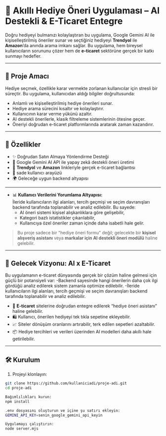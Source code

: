 # 🎁 Akıllı Hediye Öneri Uygulaması – AI Destekli & E-Ticaret Entegre

Doğru hediyeyi bulmanızı kolaylaştıran bu uygulama, Google Gemini AI ile kişiselleştirilmiş öneriler sunar ve seçtiğiniz hediyeyi 
**Trendyol** ile **Amazon**’da anında arama imkanı sağlar. 
Bu uygulama, hem bireysel kullanıcıların sorununu çözer hem de **e-ticaret** sektörüne gerçek bir katkı sunmayı hedefler.

---

## 🚀 Proje Amacı

Hediye seçmek, özellikle karar vermekte zorlanan kullanıcılar için stresli bir süreçtir. Bu uygulama, kullanıcıdan aldığı bilgiler doğrultusunda:

- Anlamlı ve kişiselleştirilmiş hediye önerileri sunar.
- Hediye arama sürecini kısaltır ve kolaylaştırır.
- Kullanıcının karar verme yükünü azaltır.
- AI destekli önerilerle, klasik filtreleme sistemlerinin ötesine geçer.
- Öneriyi doğrudan e-ticaret platformlarında aratarak zaman kazandırır.

---

## 🌟 Özellikler

- ✨ Doğrudan Satın Almaya Yönlendirme Desteği
- 🧠 Google Gemini AI API ile yapay zekâ destekli öneri üretimi
- 🛒 **Trendyol** ve **Amazon** linkleriyle gerçek e-ticaret bağlantısı
- 📱 sade kullanıcı arayüzü
- 🌍 Geleceğe uygun backend altyapısı

---


- 📊 **Kullanıcı Verilerini Yorumlama Altyapısı:**  
  İleride kullanıcıların ilgi alanları, tercih geçmişi ve seçim davranışları backend tarafında toplanabilir ve analiz edilebilir. Bu sayede:
    - AI öneri sistemi kişisel alışkanlıklara göre gelişebilir,
    - Kategori bazlı istatistikler çıkarılabilir,
    - Kullanıcıya özel öneriler zaman içinde daha isabetli hale gelir.


> Bu proje sadece bir "hediye öneri formu" değil; gelecekte bir **kişisel alışveriş asistanı** veya **markalar için AI destekli öneri modülü** haline gelebilir.

---

## 🧭 Gelecek Vizyonu: AI x E-Ticaret

Bu uygulamanın e-ticaret dünyasında gerçek bir çözüm haline gelmesi için güçlü bir potansiyeli var:
  -Backend sayesinde hangi önerilerin daha çok ilgi gördüğü analiz edilerek sistem zamanla optimize edilebilir.
 -İleride kullanıcıların ilgi alanları, tercih geçmişi ve seçim davranışları backend tarafında toplanabilir ve analiz edilebilir.
- 🔗 **E-ticaret** sitelerine doğrudan entegre edilerek “hediye öneri asistanı” haline gelebilir.
- 🛍️ Kullanıcı, önerilen hediyeyi tek tıkla sepetine ekleyebilir.
- 📈 Siteler dönüşüm oranlarını artırabilir, terk edilen sepetleri azaltabilir.
- 📦 Hediye tercihleri ve verileri üzerinden AI modelleri daha akıllı hale getirilebilir.

---

## 🛠️ Kurulum

1. Projeyi klonlayın:
```bash
git clone https://github.com/kullaniciadi/proje-adi.git
cd proje-adi

Bağımlılıkları kurun:
npm install

.env dosyasını oluşturun ve içine şu satırı ekleyin:
GEMINI_API_KEY=senin_google_gemini_api_keyin

Uygulamayı çalıştırın:
node server.mjs



